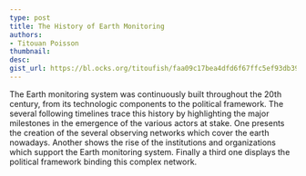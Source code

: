 ```yaml
---
type: post
title: The History of Earth Monitoring
authors:
- Titouan Poisson
thumbnail:
desc:
gist_url: https://bl.ocks.org/titoufish/faa09c17bea4dfd6f67ffc5ef93db399
---
```


The Earth monitoring system was continuously built throughout the 20th century, from its technologic components to the political framework. The several following timelines trace this history by highlighting the major milestones in the emergence of the various actors at stake. One presents the creation of the several observing networks which cover the earth nowadays. Another shows the rise of the institutions and organizations which support the Earth monitoring system. Finally a third one displays the political framework binding this complex network.
